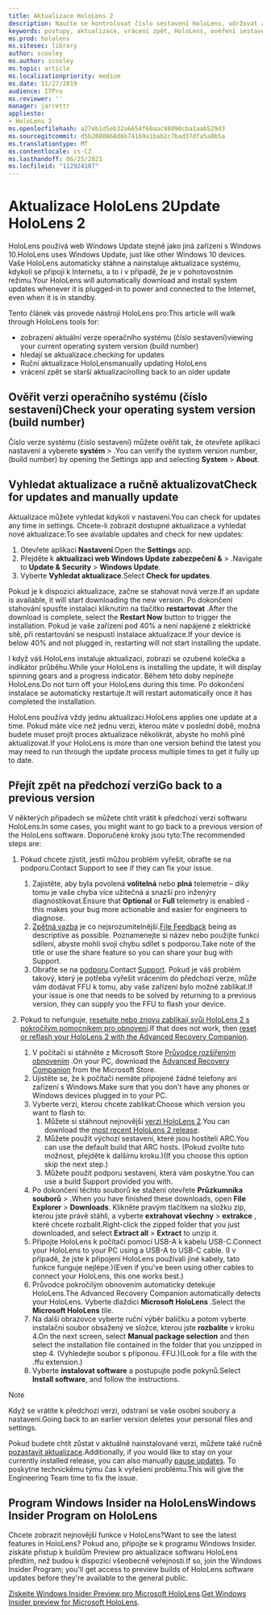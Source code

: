 ```yaml
---
title: Aktualizace HoloLens 2
description: Naučte se kontrolovat číslo sestavení HoloLens, udržovat aktuální informace o aktualizacích zařízení, zapojit se do programu Insiders a vracet aktualizace.
keywords: postupy, aktualizace, vrácení zpět, HoloLens, ověření sestavení, číslo sestavení
ms.prod: hololens
ms.sitesec: library
author: scooley
ms.author: scooley
ms.topic: article
ms.localizationpriority: medium
ms.date: 11/27/2019
audience: ITPro
ms.reviewer: ''
manager: jarrettr
appliesto:
- HoloLens 2
ms.openlocfilehash: a27eb1d5eb32a6654f60aac98090cba1aab529d3
ms.sourcegitcommit: d5b2080868d6b74169a1bab2c7bad37dfa5a8b5a
ms.translationtype: MT
ms.contentlocale: cs-CZ
ms.lasthandoff: 06/25/2021
ms.locfileid: "112924107"
---
```

# <a name="update-hololens-2"></a><span data-ttu-id="8ccb3-104">Aktualizace HoloLens 2</span><span class="sxs-lookup"><span data-stu-id="8ccb3-104">Update HoloLens 2</span></span>

<span data-ttu-id="8ccb3-105">HoloLens používá web Windows Update stejně jako jiná zařízení s Windows 10.</span><span class="sxs-lookup"><span data-stu-id="8ccb3-105">HoloLens uses Windows Update, just like other Windows 10 devices.</span></span> <span data-ttu-id="8ccb3-106">Vaše HoloLens automaticky stáhne a nainstaluje aktualizace systému, kdykoli se připojí k Internetu, a to i v případě, že je v pohotovostním režimu.</span><span class="sxs-lookup"><span data-stu-id="8ccb3-106">Your HoloLens will automatically download and install system updates whenever it is plugged-in to power and connected to the Internet, even when it is in standby.</span></span>

<span data-ttu-id="8ccb3-107">Tento článek vás provede nástroji HoloLens pro:</span><span class="sxs-lookup"><span data-stu-id="8ccb3-107">This article will walk through HoloLens tools for:</span></span>

- <span data-ttu-id="8ccb3-108">zobrazení aktuální verze operačního systému (číslo sestavení)</span><span class="sxs-lookup"><span data-stu-id="8ccb3-108">viewing your current operating system version (build number)</span></span>
- <span data-ttu-id="8ccb3-109">hledají se aktualizace.</span><span class="sxs-lookup"><span data-stu-id="8ccb3-109">checking for updates</span></span>
- <span data-ttu-id="8ccb3-110">Ruční aktualizace HoloLens</span><span class="sxs-lookup"><span data-stu-id="8ccb3-110">manually updating HoloLens</span></span>
- <span data-ttu-id="8ccb3-111">vrácení zpět se starší aktualizací</span><span class="sxs-lookup"><span data-stu-id="8ccb3-111">rolling back to an older update</span></span>

## <a name="check-your-operating-system-version-build-number"></a><span data-ttu-id="8ccb3-112">Ověřit verzi operačního systému (číslo sestavení)</span><span class="sxs-lookup"><span data-stu-id="8ccb3-112">Check your operating system version (build number)</span></span>

<span data-ttu-id="8ccb3-113">Číslo verze systému (číslo sestavení) můžete ověřit tak, že otevřete aplikaci nastavení a vyberete **systém**  >  .</span><span class="sxs-lookup"><span data-stu-id="8ccb3-113">You can verify the system version number, (build number) by opening the Settings app and selecting **System** > **About**.</span></span>

## <a name="check-for-updates-and-manually-update"></a><span data-ttu-id="8ccb3-114">Vyhledat aktualizace a ručně aktualizovat</span><span class="sxs-lookup"><span data-stu-id="8ccb3-114">Check for updates and manually update</span></span>

<span data-ttu-id="8ccb3-115">Aktualizace můžete vyhledat kdykoli v nastavení.</span><span class="sxs-lookup"><span data-stu-id="8ccb3-115">You can check for updates any time in settings.</span></span>  <span data-ttu-id="8ccb3-116">Chcete-li zobrazit dostupné aktualizace a vyhledat nové aktualizace:</span><span class="sxs-lookup"><span data-stu-id="8ccb3-116">To see available updates and check for new updates:</span></span>

1. <span data-ttu-id="8ccb3-117">Otevřete aplikaci **Nastavení**.</span><span class="sxs-lookup"><span data-stu-id="8ccb3-117">Open the **Settings** app.</span></span>
1. <span data-ttu-id="8ccb3-118">Přejděte k **aktualizaci web Windows Update zabezpečení &**  >  .</span><span class="sxs-lookup"><span data-stu-id="8ccb3-118">Navigate to **Update & Security** > **Windows Update**.</span></span>
1. <span data-ttu-id="8ccb3-119">Vyberte **Vyhledat aktualizace**.</span><span class="sxs-lookup"><span data-stu-id="8ccb3-119">Select **Check for updates**.</span></span>

<span data-ttu-id="8ccb3-120">Pokud je k dispozici aktualizace, začne se stahovat nová verze.</span><span class="sxs-lookup"><span data-stu-id="8ccb3-120">If an update is available, it will start downloading the new version.</span></span> <span data-ttu-id="8ccb3-121">Po dokončení stahování spusťte instalaci kliknutím na tlačítko **restartovat** .</span><span class="sxs-lookup"><span data-stu-id="8ccb3-121">After the download is complete, select the **Restart Now** button to trigger the installation.</span></span> <span data-ttu-id="8ccb3-122">Pokud je vaše zařízení pod 40% a není napájené z elektrické sítě, při restartování se nespustí instalace aktualizace.</span><span class="sxs-lookup"><span data-stu-id="8ccb3-122">If your device is below 40% and not plugged in, restarting will not start installing the update.</span></span>

<span data-ttu-id="8ccb3-123">I když váš HoloLens instaluje aktualizaci, zobrazí se ozubené kolečka a indikátor průběhu.</span><span class="sxs-lookup"><span data-stu-id="8ccb3-123">While your HoloLens is installing the update, it will display spinning gears and a progress indicator.</span></span> <span data-ttu-id="8ccb3-124">Během této doby nepínejte HoloLens.</span><span class="sxs-lookup"><span data-stu-id="8ccb3-124">Do not turn off your HoloLens during this time.</span></span> <span data-ttu-id="8ccb3-125">Po dokončení instalace se automaticky restartuje.</span><span class="sxs-lookup"><span data-stu-id="8ccb3-125">It will restart automatically once it has completed the installation.</span></span>

<span data-ttu-id="8ccb3-126">HoloLens používá vždy jednu aktualizaci.</span><span class="sxs-lookup"><span data-stu-id="8ccb3-126">HoloLens applies one update at a time.</span></span>  <span data-ttu-id="8ccb3-127">Pokud máte více než jednu verzi, kterou máte v poslední době, možná budete muset projít proces aktualizace několikrát, abyste ho mohli plně aktualizovat.</span><span class="sxs-lookup"><span data-stu-id="8ccb3-127">If your HoloLens is more than one version behind the latest you may need to run through the update process multiple times to get it fully up to date.</span></span>

## <a name="go-back-to-a-previous-version"></a><span data-ttu-id="8ccb3-128">Přejít zpět na předchozí verzi</span><span class="sxs-lookup"><span data-stu-id="8ccb3-128">Go back to a previous version</span></span>

<span data-ttu-id="8ccb3-129">V některých případech se můžete chtít vrátit k předchozí verzi softwaru HoloLens.</span><span class="sxs-lookup"><span data-stu-id="8ccb3-129">In some cases, you might want to go back to a previous version of the HoloLens software.</span></span> <span data-ttu-id="8ccb3-130">Doporučené kroky jsou tyto:</span><span class="sxs-lookup"><span data-stu-id="8ccb3-130">The recommended steps are:</span></span>

1. <span data-ttu-id="8ccb3-131">Pokud chcete zjistit, jestli můžou problém vyřešit, obraťte se na podporu.</span><span class="sxs-lookup"><span data-stu-id="8ccb3-131">Contact Support to see if they can fix your issue.</span></span>
    1. <span data-ttu-id="8ccb3-132">Zajistěte, aby byla povolená **volitelná** nebo **plná** telemetrie – díky tomu je vaše chyba více užitečná a snazší pro inženýry diagnostikovat.</span><span class="sxs-lookup"><span data-stu-id="8ccb3-132">Ensure that **Optional** or **Full** telemetry is enabled -  this makes your bug more actionable and easier for engineers to diagnose.</span></span>
    1. <span data-ttu-id="8ccb3-133">[Zpětná vazba](hololens-feedback.md) je co nejsrozumitelnější.</span><span class="sxs-lookup"><span data-stu-id="8ccb3-133">[File Feedback](hololens-feedback.md) being as descriptive as possible.</span></span> <span data-ttu-id="8ccb3-134">Poznamenejte si název nebo použijte funkci sdílení, abyste mohli svoji chybu sdílet s podporou.</span><span class="sxs-lookup"><span data-stu-id="8ccb3-134">Take note of the title or use the share feature so you can share your bug with Support.</span></span>
    1. <span data-ttu-id="8ccb3-135">Obraťte se na [podporu](https://aka.ms/hlsupport).</span><span class="sxs-lookup"><span data-stu-id="8ccb3-135">Contact [Support](https://aka.ms/hlsupport).</span></span> <span data-ttu-id="8ccb3-136">Pokud je váš problém takový, který je potřeba vyřešit vrácením do předchozí verze, může vám dodávat FFU k tomu, aby vaše zařízení bylo možné zablikat.</span><span class="sxs-lookup"><span data-stu-id="8ccb3-136">If your issue is one that needs to be solved by returning to a previous version, they can supply you the FFU to flash your device.</span></span>

1. <span data-ttu-id="8ccb3-137">Pokud to nefunguje, [resetujte nebo znovu zablikají svůj HoloLens 2 s pokročilým pomocníkem pro obnovení](hololens-recovery.md).</span><span class="sxs-lookup"><span data-stu-id="8ccb3-137">If that does not work, then [reset or reflash your HoloLens 2 with the Advanced Recovery Companion](hololens-recovery.md).</span></span>
    1. <span data-ttu-id="8ccb3-138">V počítači si stáhněte z Microsoft Store [Průvodce rozšířeným obnovením](https://www.microsoft.com/p/advanced-recovery-companion/9p74z35sfrs8?activetab=pivot:overviewtab) .</span><span class="sxs-lookup"><span data-stu-id="8ccb3-138">On your PC, download the [Advanced Recovery Companion](https://www.microsoft.com/p/advanced-recovery-companion/9p74z35sfrs8?activetab=pivot:overviewtab) from the Microsoft Store.</span></span>
    1. <span data-ttu-id="8ccb3-139">Ujistěte se, že k počítači nemáte připojené žádné telefony ani zařízení s Windows.</span><span class="sxs-lookup"><span data-stu-id="8ccb3-139">Make sure that you don't have any phones or Windows devices plugged in to your PC.</span></span>
    1. <span data-ttu-id="8ccb3-140">Vyberte verzi, kterou chcete zablikat:</span><span class="sxs-lookup"><span data-stu-id="8ccb3-140">Choose which version you want to flash to:</span></span>
        1. <span data-ttu-id="8ccb3-141">Můžete si stáhnout nejnovější [verzi HoloLens 2](https://aka.ms/hololens2download).</span><span class="sxs-lookup"><span data-stu-id="8ccb3-141">You can download the [most recent HoloLens 2 release](https://aka.ms/hololens2download).</span></span>
        1. <span data-ttu-id="8ccb3-142">Můžete použít výchozí sestavení, které jsou hostiteli ARC.</span><span class="sxs-lookup"><span data-stu-id="8ccb3-142">You can use the default build that ARC hosts.</span></span> <span data-ttu-id="8ccb3-143">(Pokud zvolíte tuto možnost, přejděte k dalšímu kroku.)</span><span class="sxs-lookup"><span data-stu-id="8ccb3-143">(If you choose this option skip the next step.)</span></span>
        1. <span data-ttu-id="8ccb3-144">Můžete použít podporu sestavení, která vám poskytne.</span><span class="sxs-lookup"><span data-stu-id="8ccb3-144">You can use a build Support provided you with.</span></span>
    1. <span data-ttu-id="8ccb3-145">Po dokončení těchto souborů ke stažení otevřete **Průzkumníka souborů**  >  .</span><span class="sxs-lookup"><span data-stu-id="8ccb3-145">When you have finished these downloads, open **File Explorer** > **Downloads**.</span></span> <span data-ttu-id="8ccb3-146">Klikněte pravým tlačítkem na složku zip, kterou jste právě stáhli, a vyberte **extrahovat všechny**  >  **extrakce** , které chcete rozbalit.</span><span class="sxs-lookup"><span data-stu-id="8ccb3-146">Right-click the zipped folder that you just downloaded, and select **Extract all** > **Extract** to unzip it.</span></span>
    1. <span data-ttu-id="8ccb3-147">Připojte HoloLens k počítači pomocí USB-A k kabelu USB-C.</span><span class="sxs-lookup"><span data-stu-id="8ccb3-147">Connect your HoloLens to your PC using a USB-A to USB-C cable.</span></span> <span data-ttu-id="8ccb3-148">(I v případě, že jste k připojení HoloLens používali jiné kabely, tato funkce funguje nejlépe.)</span><span class="sxs-lookup"><span data-stu-id="8ccb3-148">(Even if you've been using other cables to connect your HoloLens, this one works best.)</span></span>
    1. <span data-ttu-id="8ccb3-149">Průvodce pokročilým obnovením automaticky detekuje HoloLens.</span><span class="sxs-lookup"><span data-stu-id="8ccb3-149">The Advanced Recovery Companion automatically detects your HoloLens.</span></span> <span data-ttu-id="8ccb3-150">Vyberte dlaždici **Microsoft HoloLens** .</span><span class="sxs-lookup"><span data-stu-id="8ccb3-150">Select the **Microsoft HoloLens** tile.</span></span>
    1. <span data-ttu-id="8ccb3-151">Na další obrazovce vyberte ruční výběr balíčku a potom vyberte instalační soubor obsažený ve složce, kterou jste **rozbalíte** v kroku 4.</span><span class="sxs-lookup"><span data-stu-id="8ccb3-151">On the next screen, select **Manual package selection** and then select the installation file contained in the folder that you unzipped in step 4.</span></span> <span data-ttu-id="8ccb3-152">(Vyhledejte soubor s příponou. FFU.)</span><span class="sxs-lookup"><span data-stu-id="8ccb3-152">(Look for a file with the .ffu extension.)</span></span>
    1. <span data-ttu-id="8ccb3-153">Vyberte **instalovat software** a postupujte podle pokynů.</span><span class="sxs-lookup"><span data-stu-id="8ccb3-153">Select **Install software**, and follow the instructions.</span></span>

> [!NOTE]
> <span data-ttu-id="8ccb3-154">Když se vrátíte k předchozí verzi, odstraní se vaše osobní soubory a nastavení.</span><span class="sxs-lookup"><span data-stu-id="8ccb3-154">Going back to an earlier version deletes your personal files and settings.</span></span>

<span data-ttu-id="8ccb3-155">Pokud budete chtít zůstat v aktuálně nainstalované verzi, můžete také ručně [pozastavit aktualizace](hololens-updates.md#pause-updates-via-device).</span><span class="sxs-lookup"><span data-stu-id="8ccb3-155">Additionally, if you would like to stay on your currently installed release, you can also manually [pause updates](hololens-updates.md#pause-updates-via-device).</span></span> <span data-ttu-id="8ccb3-156">To poskytne technickému týmu čas k vyřešení problému.</span><span class="sxs-lookup"><span data-stu-id="8ccb3-156">This will give the Engineering Team time to fix the issue.</span></span>

## <a name="windows-insider-program-on-hololens"></a><span data-ttu-id="8ccb3-157">Program Windows Insider na HoloLens</span><span class="sxs-lookup"><span data-stu-id="8ccb3-157">Windows Insider Program on HoloLens</span></span>

<span data-ttu-id="8ccb3-158">Chcete zobrazit nejnovější funkce v HoloLens?</span><span class="sxs-lookup"><span data-stu-id="8ccb3-158">Want to see the latest features in HoloLens?</span></span>  <span data-ttu-id="8ccb3-159">Pokud ano, připojte se k programu Windows Insider. získáte přístup k buildům Preview pro aktualizace softwaru HoloLens předtím, než budou k dispozici všeobecně veřejnosti.</span><span class="sxs-lookup"><span data-stu-id="8ccb3-159">If so, join the Windows Insider Program; you'll get access to preview builds of HoloLens software updates before they're available to the general public.</span></span>

<span data-ttu-id="8ccb3-160">[Získejte Windows Insider Preview pro Microsoft HoloLens](hololens-insider.md).</span><span class="sxs-lookup"><span data-stu-id="8ccb3-160">[Get Windows Insider preview for Microsoft HoloLens](hololens-insider.md).</span></span>
